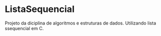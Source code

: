 # ListaSequencial
 Projeto da diciplina de algoritmos e estruturas de dados.  Utilizando lista ssequencial em C. 

